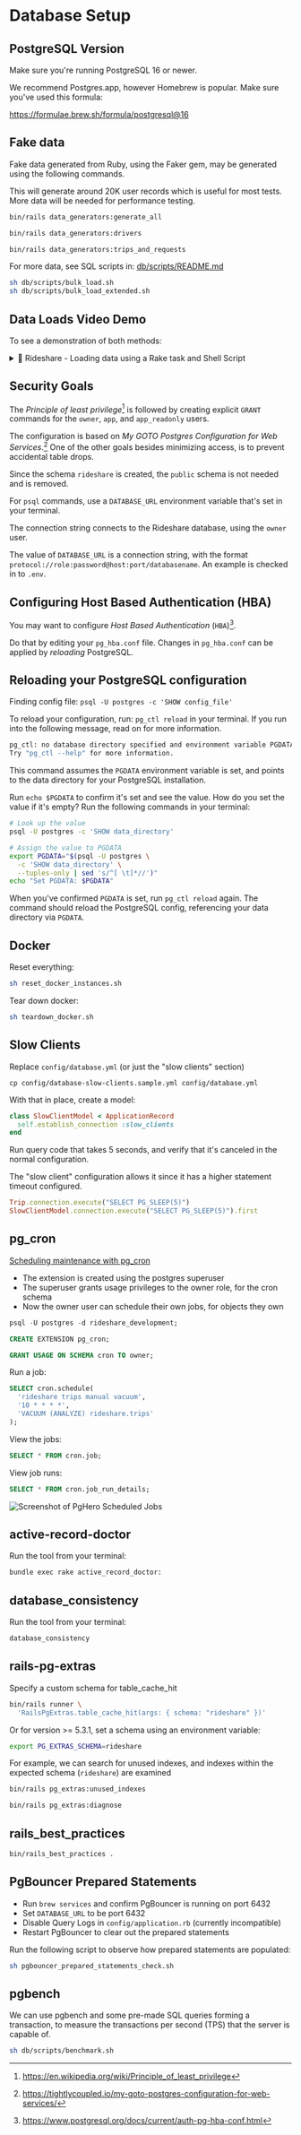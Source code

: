 # Database Setup

## PostgreSQL Version
Make sure you're running PostgreSQL 16 or newer.

We recommend Postgres.app, however Homebrew is popular. Make sure you've used this formula:

<https://formulae.brew.sh/formula/postgresql@16>

## Fake data
Fake data generated from Ruby, using the Faker gem, may be generated using the following commands.

This will generate around 20K user records which is useful for most tests. More data will be needed for performance testing.
```sh
bin/rails data_generators:generate_all

bin/rails data_generators:drivers

bin/rails data_generators:trips_and_requests
```

For more data, see SQL scripts in: [db/scripts/README.md](db/scripts/README.md)

```sh
sh db/scripts/bulk_load.sh
sh db/scripts/bulk_load_extended.sh
```

## Data Loads Video Demo
To see a demonstration of both methods:


<details>
<summary>🎥 Rideshare - Loading data using a Rake task and Shell Script</summary>
<div>
<div>
  <a href="https://www.loom.com/share/6a1419efae7b4c3aac51e7d95726baf0">
    <img style="max-width:300px;" src="https://cdn.loom.com/sessions/thumbnails/6a1419efae7b4c3aac51e7d95726baf0-1714505177620-with-play.gif">
  </a>
</div>
</details>

## Security Goals
The *Principle of least privilege*[^prin] is followed by creating explicit `GRANT` commands for the `owner`, `app`, and `app_readonly` users.

The configuration is based on *My GOTO Postgres Configuration for Web Services*.[^gotocon] One of the other goals besides minimizing access, is to prevent accidental table drops.

Since the schema `rideshare` is created, the `public` schema is not needed and is removed.

For `psql` commands, use a `DATABASE_URL` environment variable that's set in your terminal.

The connection string connects to the Rideshare database, using the `owner` user.

The value of `DATABASE_URL` is a connection string, with the format `protocol://role:password@host:port/databasename`. An example is checked in to `.env`.

[^prin]: <https://en.wikipedia.org/wiki/Principle_of_least_privilege>
[^gotocon]: <https://tightlycoupled.io/my-goto-postgres-configuration-for-web-services/>

## Configuring Host Based Authentication (HBA)
You may want to configure *Host Based Authentication* (`HBA`)[^pghba].

Do that by editing your `pg_hba.conf` file. Changes in `pg_hba.conf` can be applied by *reloading* PostgreSQL.


## Reloading your PostgreSQL configuration
Finding config file: `psql -U postgres -c 'SHOW config_file'`

To reload your configuration, run: `pg_ctl reload` in your terminal. If you run into the following message, read on for more information.

```sh
pg_ctl: no database directory specified and environment variable PGDATA unset
Try "pg_ctl --help" for more information.
```

This command assumes the `PGDATA` environment variable is set, and points to the data directory for your PostgreSQL installation.

Run `echo $PGDATA` to confirm it's set and see the value. How do you set the value if it's empty? Run the following commands in your terminal:

```sh
# Look up the value
psql -U postgres -c 'SHOW data_directory'

# Assign the value to PGDATA
export PGDATA="$(psql -U postgres \
  -c 'SHOW data_directory' \
  --tuples-only | sed 's/^[ \t]*//')"
echo "Set PGDATA: $PGDATA"
```

When you've confirmed `PGDATA` is set, run `pg_ctl reload` again. The command should reload the PostgreSQL config, referencing your data directory via `PGDATA`.

[^pghba]: <https://www.postgresql.org/docs/current/auth-pg-hba-conf.html>

## Docker
Reset everything:

```sh
sh reset_docker_instances.sh
```

Tear down docker:

```sh
sh teardown_docker.sh
```

## Slow Clients
Replace `config/database.yml` (or just the "slow clients" section)

```
cp config/database-slow-clients.sample.yml config/database.yml
```

With that in place, create a model:

```ruby
class SlowClientModel < ApplicationRecord
  self.establish_connection :slow_clients
end
```

Run query code that takes 5 seconds, and verify that it's canceled in the normal configuration.

The "slow client" configuration allows it since it has a higher statement timeout configured.

```rb
Trip.connection.execute("SELECT PG_SLEEP(5)")
SlowClientModel.connection.execute("SELECT PG_SLEEP(5)").first
```

## pg_cron
[Scheduling maintenance with pg_cron](https://docs.aws.amazon.com/AmazonRDS/latest/UserGuide/PostgreSQL_pg_cron.html)

- The extension is created using the postgres superuser
- The superuser grants usage privileges to the owner role, for the cron schema
- Now the owner user can schedule their own jobs, for objects they own

```sql
psql -U postgres -d rideshare_development;

CREATE EXTENSION pg_cron;

GRANT USAGE ON SCHEMA cron TO owner;
```

Run a job:
```sql
SELECT cron.schedule(
  'rideshare trips manual vacuum',
  '10 * * * *',
  'VACUUM (ANALYZE) rideshare.trips'
);
```

View the jobs:
```sql
SELECT * FROM cron.job;
```

View job runs:
```sql
SELECT * FROM cron.job_run_details;
```

![Screenshot of PgHero Scheduled Jobs](https://i.imgur.com/rxRf7Qn.png)

## active-record-doctor
Run the tool from your terminal:

```sh
bundle exec rake active_record_doctor:
```

## database_consistency
Run the tool from your terminal:

```sh
database_consistency
```

## rails-pg-extras
Specify a custom schema for table_cache_hit

```sh
bin/rails runner \
  'RailsPgExtras.table_cache_hit(args: { schema: "rideshare" })'
```

Or for version >= 5.3.1, set a schema using an environment variable:

```sh
export PG_EXTRAS_SCHEMA=rideshare
```

For example, we can search for unused indexes, and indexes within
the expected schema (`rideshare`) are examined

```sh
bin/rails pg_extras:unused_indexes
```
```sh
bin/rails pg_extras:diagnose
```

## rails_best_practices
```sh
bin/rails_best_practices .
```


## PgBouncer Prepared Statements
- Run `brew services` and confirm PgBouncer is running on port 6432
- Set `DATABASE_URL` to be port 6432
- Disable Query Logs in `config/application.rb` (currently incompatible)
- Restart PgBouncer to clear out the prepared statements


Run the following script to observe how prepared statements are populated:

```sh
sh pgbouncer_prepared_statements_check.sh
```

## pgbench
We can use pgbench and some pre-made SQL queries forming a transaction,
to measure the transactions per second (TPS) that the server is capable of.

```sh
sh db/scripts/benchmark.sh
```
